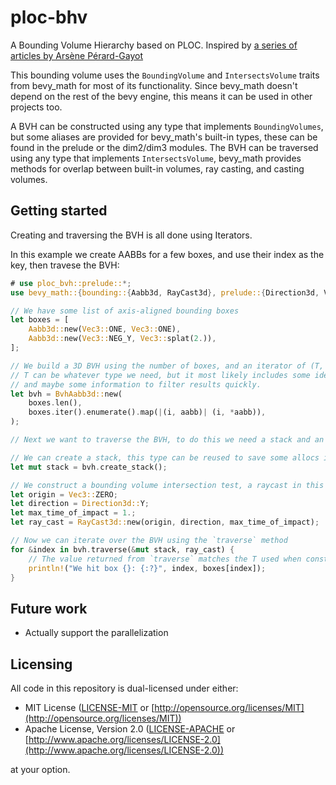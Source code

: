 # ploc-bhv

A Bounding Volume Hierarchy based on PLOC.
Inspired by [a series of articles by Arsène Pérard-Gayot](https://madmann91.github.io/)

This bounding volume uses the `BoundingVolume` and `IntersectsVolume` traits from bevy_math for most of its functionality.
Since bevy_math doesn't depend on the rest of the bevy engine, this means it can be used in other projects too.

A BVH can be constructed using any type that implements `BoundingVolumes`, but some aliases are provided for bevy_math's built-in types, these can be found in the prelude or the dim2/dim3 modules.
The BVH can be traversed using any type that implements `IntersectsVolume`, bevy_math provides methods for overlap between built-in volumes, ray casting, and casting volumes.

## Getting started

Creating and traversing the BVH is all done using Iterators.

In this example we create AABBs for a few boxes, and use their index as the key, then travese the BVH:
```rust
# use ploc_bvh::prelude::*;
use bevy_math::{bounding::{Aabb3d, RayCast3d}, prelude::{Direction3d, Vec3}};

// We have some list of axis-aligned bounding boxes
let boxes = [
    Aabb3d::new(Vec3::ONE, Vec3::ONE),
    Aabb3d::new(Vec3::NEG_Y, Vec3::splat(2.)),
];

// We build a 3D BVH using the number of boxes, and an iterator of (T, Aabb3d).
// T can be whatever type we need, but it most likely includes some identifier,
// and maybe some information to filter results quickly.
let bvh = BvhAabb3d::new(
    boxes.len(),
    boxes.iter().enumerate().map(|(i, aabb)| (i, *aabb)),
);

// Next we want to traverse the BVH, to do this we need a stack and an intersection test.

// We can create a stack, this type can be reused to save some allocs if necessary.
let mut stack = bvh.create_stack();

// We construct a bounding volume intersection test, a raycast in this case
let origin = Vec3::ZERO;
let direction = Direction3d::Y;
let max_time_of_impact = 1.;
let ray_cast = RayCast3d::new(origin, direction, max_time_of_impact);

// Now we can iterate over the BVH using the `traverse` method
for &index in bvh.traverse(&mut stack, ray_cast) {
    // The value returned from `traverse` matches the T used when constructing the BVH
    println!("We hit box {}: {:?}", index, boxes[index]);
}
```

## Future work

- Actually support the parallelization

## Licensing

All code in this repository is dual-licensed under either:

* MIT License ([LICENSE-MIT](LICENSE-MIT) or [http://opensource.org/licenses/MIT](http://opensource.org/licenses/MIT))
* Apache License, Version 2.0 ([LICENSE-APACHE](LICENSE-APACHE) or [http://www.apache.org/licenses/LICENSE-2.0](http://www.apache.org/licenses/LICENSE-2.0))

at your option.
